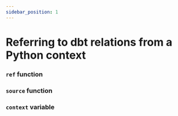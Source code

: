 ```yaml
---
sidebar_position: 1
---
```


# Referring to dbt relations from a Python context

### `ref` function

### `source` function

### `context` variable
